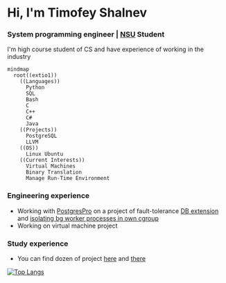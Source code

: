# Hi, I'm Timofey Shalnev

### System programming engineer | [NSU](https://english.nsu.ru/) Student
  
I'm high course student of CS and have experience of working in the industry

```mermaid
mindmap
  root((extio1))
    ((Languages))
      Python
      SQL
      Bash
      C
      C++
      C#
      Java
    ((Projects))
      PostgreSQL
      LLVM
    ((OS))
      Linux Ubuntu
    ((Current Interests))
      Virtual Machines
      Binary Translation
      Manage Run-Time Environment
```

### Engineering experience
- Working with [PostgresPro](https://github.com/postgrespro) on a project of fault-tolerance [DB extension](https://github.com/extio1/pg_leader) and [isolating bg worker processes in own cgroup](https://github.com/extio1/pg_isolate)
- Working on virtual machine project
### Study experience
- You can find dozen of project [here](https://github.com/extio1/FIT_NSU3) and [there](https://github.com/extio1/FIT_NSU4)


[![Top Langs](https://github-readme-stats.vercel.app/api/top-langs/?username=extio1&layout=compact)](https://github.com/anuraghazra/github-readme-stats)
